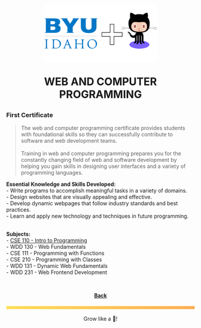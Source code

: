 <h1 align="center">
    <img 
        alt="BYU-Idaho"
        title="BYU-Idaho Logo" 
        src="./../.github/assets/logo-github.svg" 
        width="60%"
    />


<b>WEB AND COMPUTER PROGRAMMING</b><br>
</h1>

<h3>First Certificate</h3>

> The web and computer programming certificate provides students with foundational skills so they can successfully contribute to software and web development teams.<br><br>
> Training in web and computer programming prepares you for the constantly changing field of web and software development by helping you gain skills in designing user interfaces and a variety of programming languages.

<b>Essential Knowledge and Skills Developed:</b><br>
    - Write programs to accomplish meaningful tasks in a variety of domains.<br>
    - Design websites that are visually appealing and effective.<br>
    - Develop dynamic webpages that follow industry standards and best practices.<br>
    - Learn and apply new technology and techniques in future programming.<br><br>  


<b>Subjects:</b><br>
    - [CSE 110 - Intro to Programming](/web-and-computer-programming/cse-110/README.md)<br> 
    - <a src="">WDD 130 - Web Fundamentals</a><br>
    - <a src="">CSE 111 - Programming with Functions</a><br>
    - <a src="">CSE 210 - Programming with Classes</a><br>
    - <a src="">WDD 131 - Dynamic Web Fundamentals</a><br>
    - <a src="">WDD 231 - Web Frontend Development</a><br>

<br>
<center>

<b>[Back](/README.md)</b>

<img src="./../.github/assets/gradient-bar.svg" width="100%" height="8px"/>
<p align="center">Grow like a 🌳!</p>